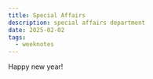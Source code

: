 ```yaml
---
title: Special Affairs
description: special affairs department
date: 2025-02-02
tags: 
  - weeknotes
---
```

Happy new year!
